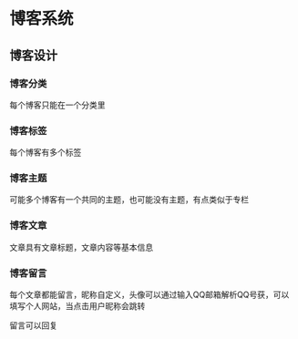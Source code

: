 # 博客系统

## 博客设计

### 博客分类
	
每个博客只能在一个分类里
	
### 博客标签

每个博客有多个标签

### 博客主题

可能多个博客有一个共同的主题，也可能没有主题，有点类似于专栏
	
### 博客文章

文章具有文章标题，文章内容等基本信息
	
### 博客留言

每个文章都能留言，昵称自定义，头像可以通过输入QQ邮箱解析QQ号获，可以填写个人网站，当点击用户昵称会跳转

留言可以回复